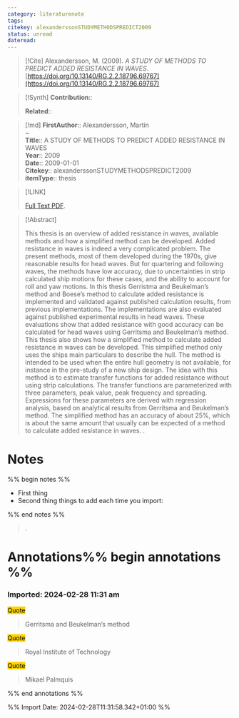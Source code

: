 ```yaml
---
category: literaturenote
tags: 
citekey: alexanderssonSTUDYMETHODSPREDICT2009
status: unread
dateread:
---
```


> [!Cite]
> Alexandersson, M. (2009). _A STUDY OF METHODS TO PREDICT ADDED RESISTANCE IN WAVES_. [https://doi.org/10.13140/RG.2.2.18796.69767](https://doi.org/10.13140/RG.2.2.18796.69767)

>[!Synth]
>**Contribution**:: 
>
>**Related**:: 
>

>[!md]
> **FirstAuthor**:: Alexandersson, Martin  
~    
> **Title**:: A STUDY OF METHODS TO PREDICT ADDED RESISTANCE IN WAVES  
> **Year**:: 2009  
> **Date**:: 2009-01-01  
> **Citekey**:: alexanderssonSTUDYMETHODSPREDICT2009  
> **itemType**:: thesis    

> [!LINK] 
>
>  [Full Text PDF](file://C:/Zotero/storage/ZMSE5Y9A/Alexandersson%20-%202009%20-%20A%20STUDY%20OF%20METHODS%20TO%20PREDICT%20ADDED%20RESISTANCE%20IN%20.pdf).

> [!Abstract]
>
> This thesis is an overview of added resistance in waves, available methods and how a simplified method
can be developed.
Added resistance in waves is indeed a very complicated problem. The present methods, most of them
developed during the 1970s, give reasonable results for head waves. But for quartering and following
waves, the methods have low accuracy, due to uncertainties in strip calculated ship motions for these
cases, and the ability to account for roll and yaw motions.
In this thesis Gerristma and Beukelman’s method and Boese’s method to calculate added resistance is
implemented and validated against published calculation results, from previous implementations. The
implementations are also evaluated against published experimental results in head waves. These
evaluations show that added resistance with good accuracy can be calculated for head waves using
Gerritsma and Beukelman’s method.
This thesis also shows how a simplified method to calculate added resistance in waves can be developed.
This simplified method only uses the ships main particulars to describe the hull. The method is intended
to be used when the entire hull geometry is not available, for instance in the pre-study of a new ship
design. The idea with this method is to estimate transfer functions for added resistance without using strip
calculations. The transfer functions are parameterized with three parameters, peak value, peak frequency
and spreading. Expressions for these parameters are derived with regression analysis, based on analytical
results from Gerritsma and Beukelman’s method. The simplified method has an accuracy of about 25%,
which is about the same amount that usually can be expected of a method to calculate added resistance in
waves.
>.
> 
# Notes
%% begin notes %%
- First thing
- Second thing
things to add each time you import:

%% end notes %%

>.



# Annotations%% begin annotations %%



### Imported: 2024-02-28 11:31 am



<mark style="background-color: #ffd400">Quote</mark>
> Gerritsma and Beukelman’s method

<mark style="background-color: #ffd400">Quote</mark>
> Royal Institute of Technology

<mark style="background-color: #ffd400">Quote</mark>
> Mikael Palmquis


%% end annotations %%

%% Import Date: 2024-02-28T11:31:58.342+01:00 %%
